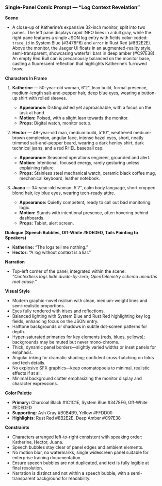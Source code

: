 ### Single-Panel Comic Prompt — “Log Context Revelation”

**Scene**

- A close-up of Katherine’s expansive 32-inch monitor, split into two panes. The left pane displays rapid INFO lines in a dull gray, while the right pane features a single JSON log entry with fields color-coded: `trace_id` in System Blue (#3478F6) and `error` in Rust Red (#8B2E2E). Above the monitor, the Jaeger UI floats in an augmented-reality style, semi-transparent, showcasing waterfall bars in deep amber (#C97E38). An empty Red Bull can is precariously balanced on the monitor base, casting a fluorescent reflection that highlights Katherine’s furrowed brow.

**Characters In Frame**

1. **Katherine** — 50-year-old woman, 6'2", lean build, formal presence, medium-length salt-and-pepper hair, deep blue eyes, wearing a button-up shirt with rolled sleeves.

   - **Appearance:** Distinguished yet approachable, with a focus on the task at hand.
   - **Motion:** Poised, with a slight lean towards the monitor.
   - **Props:** Digital watch, monitor setup.

2. **Hector** — 49-year-old man, medium build, 5'10", weathered medium-brown complexion, angular face, intense hazel eyes, short, neatly trimmed salt-and-pepper beard, wearing a dark henley shirt, dark technical jeans, and a red RHEL baseball cap.

   - **Appearance:** Seasoned operations engineer, grounded and alert.
   - **Motion:** Intentional, focused energy, rarely gesturing unless explaining failure.
   - **Props:** Stainless steel mechanical watch, ceramic black coffee mug, mechanical keyboard, leather notebook.

3. **Juana** — 34-year-old woman, 5'7", calm body language, short cropped blond hair, icy blue eyes, wearing tech-ready attire.

   - **Appearance:** Quietly competent, ready to call out bad monitoring logic.
   - **Motion:** Stands with intentional presence, often hovering behind dashboards.
   - **Props:** Tablet, alert screen.

**Dialogue (Speech Bubbles, Off-White #EDEDED, Tails Pointing to Speakers)**

- **Katherine:** “The logs tell me nothing.”
- **Hector:** “A log without context is a liar.”

**Narration**

- Top-left corner of the panel, integrated within the scene:\
  *“Contextless logs hide divide-by-zero; OpenTelemetry schema unearths root cause.”*

**Visual Style**

- Modern graphic-novel realism with clean, medium-weight lines and semi-realistic proportions.
- Eyes fully rendered with irises and reflections.
- Balanced lighting with System Blue and Rust Red highlighting key log fields, enhancing focus on the JSON entry.
- Halftone backgrounds or shadows in subtle dot-screen patterns for depth.
- Hyper-saturated primaries for key elements (reds, blues, yellows); backgrounds may be muted but never mono-chrome.
- Thick, dynamic panel borders—slightly varied widths or inset panels for emphasis.
- Angular inking for dramatic shading; confident cross-hatching on folds and tech details.
- No explosive SFX graphics—keep onomatopoeia to minimal, realistic effects if at all.
- Minimal background clutter emphasizing the monitor display and character expressions.

**Color Palette**

- **Primary:** Charcoal Black #1C1C1E, System Blue #3478F6, Off-White #EDEDED
- **Supporting:** Ash Gray #B0B4B9, Yellow #FFDD00
- **Highlights:** Rust Red #8B2E2E, Deep Amber #C97E38

**Constraints**

- Characters arranged left-to-right consistent with speaking order: Katherine, Hector, Juana.
- Speech bubbles stay clear of panel edges and ambient elements.
- No motion blur, no watermarks, single widescreen panel suitable for enterprise training documentation.
- Ensure speech bubbles are not duplicated, and text is fully legible at final resolution.
- Narration is distinct and not within a speech bubble, with a semi-transparent background for readability.
